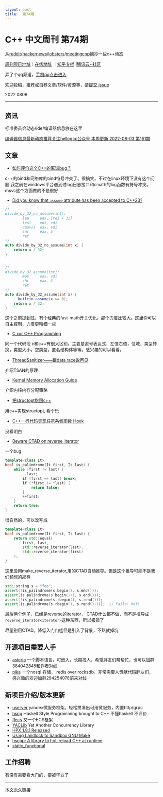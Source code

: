```yaml
---
layout: post
title:  第74期
---
```

# C++ 中文周刊 第74期

从[reddit](https://www.reddit.com/r/cpp/)/[hackernews](https://news.ycombinator.com/)/[lobsters](https://lobste.rs/)/[meetingcpp](https://www.meetingcpp.com/blog/blogroll/items/Meeting-Cpp-Blogroll-340.html)摘抄一些c++动态

[周刊项目地址](https://github.com/wanghenshui/cppweeklynews)｜[在线地址](https://wanghenshui.github.io/cppweeklynews/) ｜[知乎专栏](https://www.zhihu.com/column/jieyaren) |[腾讯云+社区](https://cloud.tencent.com/developer/column/92884)

弄了个qq频道，[手机qq点击进入](https://qun.qq.com/qqweb/qunpro/share?_wv=3&_wwv=128&inviteCode=xzjHQ&from=246610&biz=ka)

欢迎投稿，推荐或自荐文章/软件/资源等，请[提交 issue](https://github.com/wanghenshui/cppweeklynews/issues)

2022 0808

---

## 资讯

标准委员会动态/ide/编译器信息放在这里

[编译器信息最新动态推荐关注hellogcc公众号 本周更新 2022-08-03 第161期](https://github.com/hellogcc/osdt-weekly/blob/master/weekly-2022/2022-08-03.md)

## 文章

- [如何评价这个C++的离谱bug？](https://www.zhihu.com/question/543813788/answer/2581073497)

c++的bind和网络库的bind符号冲突了。很搞笑。不过在linux环境下没有这个问题
我之前在windows平台遇到过log日志接口和cmath的log函数有符号冲突。msvc这个方面做的不是很好

- [Did you know that `assume` attribute has been accepted to C++23?](https://github.com/QuantlabFinancial/cpp_tip_of_the_week/blob/master/289.md)

```cpp
/*
divide_by_32_no_assume(int):
        lea     eax, [rdi + 31]
        test    edi, edi
        cmovns  eax, edi
        sar     eax, 5
        ret
*/
auto divide_by_32_no_assume(int x) {
    return x / 32;
}


/*
divide_by_32_assume(int):
        mov     eax, edi
        shr     eax, 5
        ret
*/
auto divide_by_32_assume(int x) {
    __builtin_assume(x >= 0);
    return x / 32;
}
```

这个之前提到过，有个经典的fast-math开关优化。那个力度比较大。这里你可以自主控制，力度更精细一些

- [C xor C++ Programming](https://docs.google.com/document/d/16B36r0HksR0LqQAGLA1syYCtZvYaVC0hEF2D00ZAd0o/view)

同一个代码段 c和c++有很大区别。主要是逗号表达式，左值右值，位域，类型转换，类型大小，空类型，匿名结构体等等。感兴趣的可以看看。

- [ThreadSanitizer——跟data race说再见](https://zhuanlan.zhihu.com/p/38687826)

介绍TSAN的原理

- [Kernel Memory Allocation Guide](https://zhuanlan.zhihu.com/p/549864377)

介绍内核内存分配策略

- [把structopt抱回c++](https://zhuanlan.zhihu.com/p/547960432)

用c++实现structopt, 看个乐

- [C++一行代码实现任意系统函数 Hook](https://zhuanlan.zhihu.com/p/545872317)

没看明白

- [Beware CTAD on reverse_iterator](https://quuxplusone.github.io/blog/2022/08/02/reverse-iterator-ctad/)

一个bug

```cpp
template<class It>
bool is_palindrome(It first, It last) {
    while (first != last) {
        --last;
        if (first == last) break;
        if (*first != *last) {
            return false;
        }
        ++first;
    }
    return true;
}
```

很自然的，可以改写成

```cpp
template<class It>
bool is_palindrome(It first, It last) {
    return std::equal(
        first, last,
        std::reverse_iterator(last),
        std::reverse_iterator(first)
    );
}
```

这里没用make_reverse_iterator,用的CTAD自动推导。但是这个推导可能不是我们预想的那样

```cpp
std::string s = "foo";
assert(!is_palindrome(s.begin(), s.end()));
assert(is_palindrome(s.begin()+1, s.end()));
assert(!is_palindrome(s.rbegin(), s.rend()));
assert(is_palindrome(s.rbegin(), s.rend()-1));  // Fails! Oof!
```

最后两个例子，已经是reverse的iterator， CTAD什么都不做，而不是推导成 `reverse_iterator<iterator>`这种东西，所以报错了

尽量别用CTAD。降低入门门槛但是引入了背景，不熟就掉坑

## 开源项目需要人手

- [asteria](https://github.com/lhmouse/asteria) 一个脚本语言，可嵌入，长期找人，希望胖友们帮帮忙，也可以加群384042845和作者对线
- [pika](https://github.com/OpenAtomFoundation/pika) 一个nosql 存储， redis over rocksdb，非常需要人贡献代码胖友们， 感兴趣的欢迎加群294254078前来对线

## 新项目介绍/版本更新

- [userver](https://github.com/userver-framework/userver) yandex微服务框架。轻松拼凑出可用微服务，内置http/grpc
- [hspp](https://github.com/BowenFu/hspp#sample-4-for-stm--concurrent)  Haskell Style Programming brought to C++ 不懂haskell 不评价
- [flecs](https://github.com/SanderMertens/flecs) 又一个ECS框架
- [YACLib](https://github.com/YACLib/YACLib) Yet Another Concurrency Library
- [HPX 1.8.1 Released](https://hpx-docs.stellar-group.org/latest/html/releases/whats_new_1_8_1.html)
- [Using Landlock to Sandbox GNU Make](https://github.com/jart/landlock-make)
- [hscpp: A library to hot-reload C++ at runtime](https://github.com/jheruty/hscpp)
- [static_functional](https://github.com/grandseiken/static-functional)

## 工作招聘

有没有需要看大门的，要被毕业了

---



[本文永久链接](https://wanghenshui.github.io/cppweeklynews/posts/074.html)
